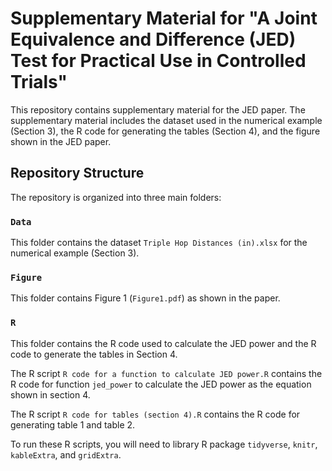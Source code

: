 
# Supplementary Material for "A Joint Equivalence and Difference (JED) Test for Practical Use in Controlled Trials"

This repository contains supplementary material for the JED paper. The supplementary material includes the dataset used in the numerical example (Section 3), the R code for generating the tables (Section 4), and the figure shown in the JED paper.

## Repository Structure

The repository is organized into three main folders:

### `Data`

This folder contains the dataset `Triple Hop Distances (in).xlsx` for the numerical example (Section 3).

### `Figure`

This folder contains Figure 1 (`Figure1.pdf`) as shown in the paper.

### `R` 

This folder contains the R code used to calculate the JED power and the R code to generate the tables in Section 4.

The R script `R code for a function to calculate JED power.R` contains the R code for function `jed_power` to calculate the JED power as the equation shown in section 4.

The R script `R code for tables (section 4).R` contains the R code for generating table 1 and table 2. 

To run these R scripts, you will need to library R package `tidyverse`, `knitr`, `kableExtra`, and `gridExtra`. 
